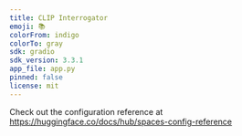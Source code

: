 ```yaml
---
title: CLIP Interrogator
emoji: 📚
colorFrom: indigo
colorTo: gray
sdk: gradio
sdk_version: 3.3.1
app_file: app.py
pinned: false
license: mit
---
```


Check out the configuration reference at https://huggingface.co/docs/hub/spaces-config-reference
